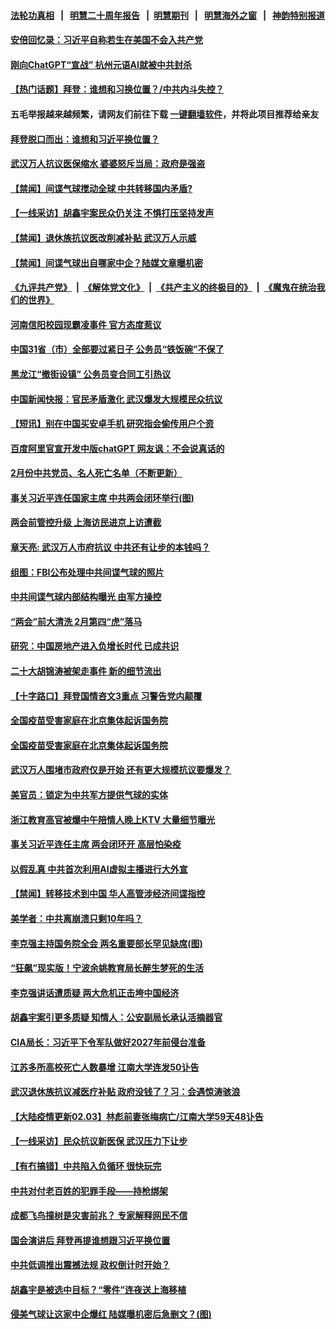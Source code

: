 #### [法轮功真相](https://github.com/gfw-breaker/truth/blob/master/README.md?t=0) &nbsp;&nbsp;|&nbsp;&nbsp; [明慧二十周年报告](https://github.com/gfw-breaker/mh-reports/blob/master/README.md?t=0) &nbsp;&nbsp;|&nbsp;&nbsp;[明慧期刊](https://github.com/gfw-breaker/mh-qikan) &nbsp;&nbsp;|&nbsp;&nbsp; [明慧海外之窗](https://github.com/gfw-breaker/mh-news/blob/master/README.md?t=0) &nbsp;&nbsp;|&nbsp;&nbsp; [神韵特别报道](https://github.com/gfw-breaker/mh-news/blob/master/shenyun.md?t=0)
#### [ 安倍回忆录：习近平自称若生在美国不会入共产党](https://github.com/gfw-breaker/banned-news1/blob/master/pages/prog204/a103645938.md)
#### [ 刚向ChatGPT“宣战” 杭州元语AI就被中共封杀](https://github.com/gfw-breaker/banned-news1/blob/master/pages/prog204/a103646172.md)
#### [ 【热门话题】拜登：谁想和习换位置？/中共内斗失控？](https://github.com/gfw-breaker/banned-news1/blob/master/pages/prog204/a103645742.md)
#### 五毛举报越来越频繁，请网友们前往下载 [一键翻墙软件](https://github.com/gfw-breaker/ssr-accounts)，并将此项目推荐给亲友
#### [ 拜登脱口而出：谁想和习近平换位置？](https://github.com/gfw-breaker/banned-news1/blob/master/pages/prog204/a103645721.md)
#### [ 武汉万人抗议医保缩水 婆婆怒斥当局：政府是强盗](https://github.com/gfw-breaker/banned-news1/blob/master/pages/prog204/a103645805.md)
#### [ 【禁闻】间谍气球搅动全球 中共转移国内矛盾?](https://github.com/gfw-breaker/banned-news1/blob/master/pages/prog204/a103646037.md)
#### [ 【一线采访】胡鑫宇案民众仍关注 不惧打压坚持发声](https://github.com/gfw-breaker/banned-news1/blob/master/pages/prog204/a103646077.md)
#### [ 【禁闻】退休族抗议医改削减补贴 武汉万人示威](https://github.com/gfw-breaker/banned-news1/blob/master/pages/prog204/a103646038.md)
#### [ 【禁闻】间谍气球出自哪家中企？陆媒文章曝机密](https://github.com/gfw-breaker/banned-news1/blob/master/pages/prog204/a103646030.md)
#### [《九评共产党》](https://github.com/begood0513/9ping.md/blob/master/README.md) &nbsp;|&nbsp; [《解体党文化》](../../../../jtdwh.md/blob/master/README.md)  &nbsp;|&nbsp; [《共产主义的终极目的》](../../../../gczydzjmd.md/blob/master/README.md) &nbsp;|&nbsp; [《魔鬼在统治我们的世界》](../../../../mgztzwmdsj.md/blob/master/README.md) 
#### [ 河南信阳校园现霸凌事件 官方态度惹议](https://github.com/gfw-breaker/banned-news1/blob/master/pages/prog204/a103645967.md)
#### [ 中国31省（市）全部要过紧日子 公务员“铁饭碗”不保了](https://github.com/gfw-breaker/banned-news1/blob/master/pages/soh5/694833.md)
#### [ 黑龙江“撤街设镇” 公务员变合同工引热议](https://github.com/gfw-breaker/banned-news1/blob/master/pages/prog204/a103645720.md)
#### [ 中国新闻快报：官民矛盾激化 武汉爆发大规模民众抗议](https://github.com/gfw-breaker/banned-news1/blob/master/pages/prog204/a103645648.md)
#### [ 【短讯】别在中国买安卓手机 研究指会偷传用户个资](https://github.com/gfw-breaker/banned-news1/blob/master/pages/prog204/a103646070.md)
#### [ 百度阿里官宣开发中版chatGPT 网友讽：不会说真话的](https://github.com/gfw-breaker/banned-news1/blob/master/pages/prog204/a103645964.md)
#### [ 2月份中共党员、名人死亡名单（不断更新）](https://github.com/gfw-breaker/banned-news1/blob/master/pages/prog204/a103640421.md)
#### [ 事关习近平连任国家主席 中共两会闭环举行(图)](https://github.com/gfw-breaker/banned-news1/blob/master/pages/p2/1028463.md)
#### [ 两会前管控升级 上海访民进京上访遭截](https://github.com/gfw-breaker/banned-news1/blob/master/pages/prog204/a103645846.md)
#### [ 章天亮: 武汉万人市府抗议 中共还有让步的本钱吗？](https://github.com/gfw-breaker/banned-news1/blob/master/pages/soh5/694782.md)
#### [ 组图：FBI公布处理中共间谍气球的照片](https://github.com/gfw-breaker/banned-news1/blob/master/pages/nsc413/n13926494.md)
#### [ 中共间谍气球内部结构曝光 由军方操控](https://github.com/gfw-breaker/banned-news1/blob/master/pages/prog204/a103645713.md)
#### [ “两会”前大清洗 2月第四“虎”落马](https://github.com/gfw-breaker/banned-news1/blob/master/pages/prog204/a103645738.md)
#### [ 研究：中国房地产进入负增长时代 已成共识](https://github.com/gfw-breaker/banned-news1/blob/master/pages/nsc413/n13926564.md)
#### [ 二十大胡锦涛被架走事件 新的细节流出](https://github.com/gfw-breaker/banned-news1/blob/master/pages/prog204/a103571309.md)
#### [ 【十字路口】拜登国情咨文3重点 习警告党内颠覆](https://github.com/gfw-breaker/banned-news1/blob/master/pages/nsc413/n13926413.md)
#### [ 全国疫苗受害家庭在北京集体起诉国务院](https://github.com/gfw-breaker/banned-news1/blob/master/pages/nsc413/n13926114.md)
#### [ 全国疫苗受害家庭在北京集体起诉国务院](https://github.com/gfw-breaker/banned-news1/blob/master/pages/nf4514/n13926114.md)
#### [ 武汉万人围堵市政府仅是开始 还有更大规模抗议要爆发？](https://github.com/gfw-breaker/banned-news1/blob/master/pages/soh5/694776.md)
#### [ 美官员：锁定为中共军方提供气球的实体](https://github.com/gfw-breaker/banned-news1/blob/master/pages/nsc413/n13926473.md)
#### [ 浙江教育高官被爆中午陪情人晚上KTV 大量细节曝光](https://github.com/gfw-breaker/banned-news1/blob/master/pages/prog204/a103645549.md)
#### [ 事关习近平连任主席 两会闭环开 高层怕染疫](https://github.com/gfw-breaker/banned-news1/blob/master/pages/prog204/a103644872.md)
#### [ 以假乱真 中共首次利用AI虚拟主播进行大外宣](https://github.com/gfw-breaker/banned-news1/blob/master/pages/nsc413/n13926504.md)
#### [ 【禁闻】转移技术到中国 华人高管涉经济间谍指控](https://github.com/gfw-breaker/banned-news1/blob/master/pages/prog204/a103646039.md)
#### [ 美学者：中共离崩溃只剩10年吗？](https://github.com/gfw-breaker/banned-news1/blob/master/pages/soh5/694872.md)
#### [ 李克强主持国务院全会 两名重要部长罕见缺席(图)](https://github.com/gfw-breaker/banned-news1/blob/master/pages/p2/1028497.md)
#### [ “狂飙”现实版！宁波余姚教育局长醉生梦死的生活](https://github.com/gfw-breaker/banned-news1/blob/master/pages/soh5/694779.md)
#### [ 李克强讲话遭质疑 两大危机正击垮中国经济](https://github.com/gfw-breaker/banned-news1/blob/master/pages/soh5/694554.md)
#### [ 胡鑫宇案引更多质疑 知情人：公安副局长承认活摘器官](https://github.com/gfw-breaker/banned-news1/blob/master/pages/prog204/a103643346.md)
#### [ CIA局长：习近平下令军队做好2027年前侵台准备](https://github.com/gfw-breaker/banned-news1/blob/master/pages/prog204/a103641513.md)
#### [ 江苏多所高校死亡人数暴增 江南大学连发50讣告](https://github.com/gfw-breaker/banned-news1/blob/master/pages/nsc413/n13926535.md)
#### [ 武汉退休族抗议减医疗补贴 政府没钱了？习：会遇惊涛骇浪](https://github.com/gfw-breaker/banned-news1/blob/master/pages/prog204/a103645649.md)
#### [ 【大陆疫情更新02.03】林彪前妻张梅病亡/江南大学59天48讣告](https://github.com/gfw-breaker/banned-news1/blob/master/pages/prog204/a103640752.md)
#### [ 【一线采访】民众抗议新医保 武汉压力下让步](https://github.com/gfw-breaker/banned-news1/blob/master/pages/nsc413/n13926500.md)
#### [ 【有冇搞错】中共陷入负循环 很快玩完](https://github.com/gfw-breaker/banned-news1/blob/master/pages/nsc413/n13926140.md)
#### [ 中共对付老百姓的犯罪手段——持枪绑架](https://github.com/gfw-breaker/banned-news1/blob/master/pages/nsc413/n13926448.md)
#### [ 成都飞鸟撞树是灾害前兆？ 专家解释网民不信](https://github.com/gfw-breaker/banned-news1/blob/master/pages/nsc413/n13925862.md)
#### [ 国会演讲后 拜登再提谁想跟习近平换位置](https://github.com/gfw-breaker/banned-news1/blob/master/pages/nsc413/n13925719.md)
#### [ 中共低调推出震撼法规 政权倒计时开始？](https://github.com/gfw-breaker/banned-news1/blob/master/pages/soh5/694617.md)
#### [ 胡鑫宇是被选中目标？“零件”连夜送上海移植](https://github.com/gfw-breaker/banned-news1/blob/master/pages/prog204/a103641804.md)
#### [ 侵美气球让这家中企爆红 陆媒曝机密后急删文？(图)](https://github.com/gfw-breaker/banned-news1/blob/master/pages/p1/1028577.md)
